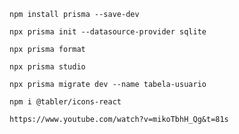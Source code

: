 
```
npm install prisma --save-dev
```

```
npx prisma init --datasource-provider sqlite
```

```
npx prisma format
```

```
npx prisma studio
```

```
npx prisma migrate dev --name tabela-usuario
```

```
npm i @tabler/icons-react
```

```
https://www.youtube.com/watch?v=mikoTbhH_Qg&t=81s
```

